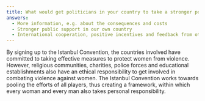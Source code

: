 ```yaml
---
title: What would get politicians in your country to take a stronger position against violence against women?
answers:
  - More information, e.g. about the consequences and costs
  - Stronger public support in our own country
  - International cooperation, positive incentives and feedback from other countries
---
```

By signing up to the Istanbul Convention, the countries involved have committed to taking effective measures to protect women from violence. However, religious communities, charities, police forces and educational establishments also have an ethical responsibility to get involved in combating violence against women. The Istanbul Convention works towards pooling the efforts of all players, thus creating a framework, within which every woman and every man also takes personal responsibility.
